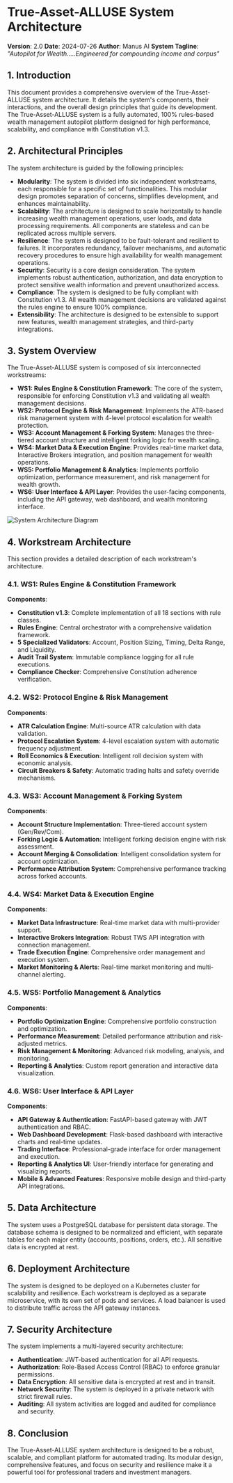 # True-Asset-ALLUSE System Architecture

**Version**: 2.0
**Date**: 2024-07-26
**Author**: Manus AI
**System Tagline**: *"Autopilot for Wealth.....Engineered for compounding income and corpus"*

## 1. Introduction

This document provides a comprehensive overview of the True-Asset-ALLUSE system architecture. It details the system's components, their interactions, and the overall design principles that guide its development. The True-Asset-ALLUSE system is a fully automated, 100% rules-based wealth management autopilot platform designed for high performance, scalability, and compliance with Constitution v1.3.

## 2. Architectural Principles

The system architecture is guided by the following principles:

- **Modularity**: The system is divided into six independent workstreams, each responsible for a specific set of functionalities. This modular design promotes separation of concerns, simplifies development, and enhances maintainability.
- **Scalability**: The architecture is designed to scale horizontally to handle increasing wealth management operations, user loads, and data processing requirements. All components are stateless and can be replicated across multiple servers.
- **Resilience**: The system is designed to be fault-tolerant and resilient to failures. It incorporates redundancy, failover mechanisms, and automatic recovery procedures to ensure high availability for wealth management operations.
- **Security**: Security is a core design consideration. The system implements robust authentication, authorization, and data encryption to protect sensitive wealth information and prevent unauthorized access.
- **Compliance**: The system is designed to be fully compliant with Constitution v1.3. All wealth management decisions are validated against the rules engine to ensure 100% compliance.
- **Extensibility**: The architecture is designed to be extensible to support new features, wealth management strategies, and third-party integrations.

## 3. System Overview

The True-Asset-ALLUSE system is composed of six interconnected workstreams:

- **WS1: Rules Engine & Constitution Framework**: The core of the system, responsible for enforcing Constitution v1.3 and validating all wealth management decisions.
- **WS2: Protocol Engine & Risk Management**: Implements the ATR-based risk management system with 4-level protocol escalation for wealth protection.
- **WS3: Account Management & Forking System**: Manages the three-tiered account structure and intelligent forking logic for wealth scaling.
- **WS4: Market Data & Execution Engine**: Provides real-time market data, Interactive Brokers integration, and position management for wealth operations.
- **WS5: Portfolio Management & Analytics**: Implements portfolio optimization, performance measurement, and risk management for wealth growth.
- **WS6: User Interface & API Layer**: Provides the user-facing components, including the API gateway, web dashboard, and wealth monitoring interface.

![System Architecture Diagram](system_architecture.png)

## 4. Workstream Architecture

This section provides a detailed description of each workstream's architecture.

### 4.1. WS1: Rules Engine & Constitution Framework

**Components**:
- **Constitution v1.3**: Complete implementation of all 18 sections with rule classes.
- **Rules Engine**: Central orchestrator with a comprehensive validation framework.
- **5 Specialized Validators**: Account, Position Sizing, Timing, Delta Range, and Liquidity.
- **Audit Trail System**: Immutable compliance logging for all rule executions.
- **Compliance Checker**: Comprehensive Constitution adherence verification.

### 4.2. WS2: Protocol Engine & Risk Management

**Components**:
- **ATR Calculation Engine**: Multi-source ATR calculation with data validation.
- **Protocol Escalation System**: 4-level escalation system with automatic frequency adjustment.
- **Roll Economics & Execution**: Intelligent roll decision system with economic analysis.
- **Circuit Breakers & Safety**: Automatic trading halts and safety override mechanisms.

### 4.3. WS3: Account Management & Forking System

**Components**:
- **Account Structure Implementation**: Three-tiered account system (Gen/Rev/Com).
- **Forking Logic & Automation**: Intelligent forking decision engine with risk assessment.
- **Account Merging & Consolidation**: Intelligent consolidation system for account optimization.
- **Performance Attribution System**: Comprehensive performance tracking across forked accounts.

### 4.4. WS4: Market Data & Execution Engine

**Components**:
- **Market Data Infrastructure**: Real-time market data with multi-provider support.
- **Interactive Brokers Integration**: Robust TWS API integration with connection management.
- **Trade Execution Engine**: Comprehensive order management and execution system.
- **Market Monitoring & Alerts**: Real-time market monitoring and multi-channel alerting.

### 4.5. WS5: Portfolio Management & Analytics

**Components**:
- **Portfolio Optimization Engine**: Comprehensive portfolio construction and optimization.
- **Performance Measurement**: Detailed performance attribution and risk-adjusted metrics.
- **Risk Management & Monitoring**: Advanced risk modeling, analysis, and monitoring.
- **Reporting & Analytics**: Custom report generation and interactive data visualization.

### 4.6. WS6: User Interface & API Layer

**Components**:
- **API Gateway & Authentication**: FastAPI-based gateway with JWT authentication and RBAC.
- **Web Dashboard Development**: Flask-based dashboard with interactive charts and real-time updates.
- **Trading Interface**: Professional-grade interface for order management and execution.
- **Reporting & Analytics UI**: User-friendly interface for generating and visualizing reports.
- **Mobile & Advanced Features**: Responsive mobile design and third-party API integrations.

## 5. Data Architecture

The system uses a PostgreSQL database for persistent data storage. The database schema is designed to be normalized and efficient, with separate tables for each major entity (accounts, positions, orders, etc.). All sensitive data is encrypted at rest.

## 6. Deployment Architecture

The system is designed to be deployed on a Kubernetes cluster for scalability and resilience. Each workstream is deployed as a separate microservice, with its own set of pods and services. A load balancer is used to distribute traffic across the API gateway instances.

## 7. Security Architecture

The system implements a multi-layered security architecture:

- **Authentication**: JWT-based authentication for all API requests.
- **Authorization**: Role-Based Access Control (RBAC) to enforce granular permissions.
- **Data Encryption**: All sensitive data is encrypted at rest and in transit.
- **Network Security**: The system is deployed in a private network with strict firewall rules.
- **Auditing**: All system activities are logged and audited for compliance and security.

## 8. Conclusion

The True-Asset-ALLUSE system architecture is designed to be a robust, scalable, and compliant platform for automated trading. Its modular design, comprehensive features, and focus on security and resilience make it a powerful tool for professional traders and investment managers.

